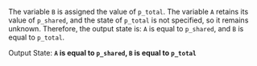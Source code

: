 The variable `B` is assigned the value of `p_total`. The variable `A` retains its value of `p_shared`, and the state of `p_total` is not specified, so it remains unknown. Therefore, the output state is: `A` is equal to `p_shared`, and `B` is equal to `p_total`.

Output State: **`A` is equal to `p_shared`, `B` is equal to `p_total`**